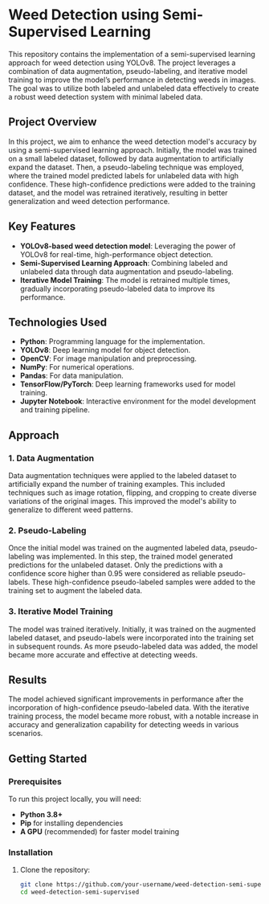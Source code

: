 # Weed Detection using Semi-Supervised Learning

This repository contains the implementation of a semi-supervised learning approach for weed detection using YOLOv8. The project leverages a combination of data augmentation, pseudo-labeling, and iterative model training to improve the model’s performance in detecting weeds in images. The goal was to utilize both labeled and unlabeled data effectively to create a robust weed detection system with minimal labeled data.

## Project Overview

In this project, we aim to enhance the weed detection model's accuracy by using a semi-supervised learning approach. Initially, the model was trained on a small labeled dataset, followed by data augmentation to artificially expand the dataset. Then, a pseudo-labeling technique was employed, where the trained model predicted labels for unlabeled data with high confidence. These high-confidence predictions were added to the training dataset, and the model was retrained iteratively, resulting in better generalization and weed detection performance.

## Key Features
- **YOLOv8-based weed detection model**: Leveraging the power of YOLOv8 for real-time, high-performance object detection.
- **Semi-Supervised Learning Approach**: Combining labeled and unlabeled data through data augmentation and pseudo-labeling.
- **Iterative Model Training**: The model is retrained multiple times, gradually incorporating pseudo-labeled data to improve its performance.

## Technologies Used
- **Python**: Programming language for the implementation.
- **YOLOv8**: Deep learning model for object detection.
- **OpenCV**: For image manipulation and preprocessing.
- **NumPy**: For numerical operations.
- **Pandas**: For data manipulation.
- **TensorFlow/PyTorch**: Deep learning frameworks used for model training.
- **Jupyter Notebook**: Interactive environment for the model development and training pipeline.

## Approach

### 1. **Data Augmentation**
Data augmentation techniques were applied to the labeled dataset to artificially expand the number of training examples. This included techniques such as image rotation, flipping, and cropping to create diverse variations of the original images. This improved the model's ability to generalize to different weed patterns.

### 2. **Pseudo-Labeling**
Once the initial model was trained on the augmented labeled data, pseudo-labeling was implemented. In this step, the trained model generated predictions for the unlabeled dataset. Only the predictions with a confidence score higher than 0.95 were considered as reliable pseudo-labels. These high-confidence pseudo-labeled samples were added to the training set to augment the labeled data.

### 3. **Iterative Model Training**
The model was trained iteratively. Initially, it was trained on the augmented labeled dataset, and pseudo-labels were incorporated into the training set in subsequent rounds. As more pseudo-labeled data was added, the model became more accurate and effective at detecting weeds.

## Results

The model achieved significant improvements in performance after the incorporation of high-confidence pseudo-labeled data. With the iterative training process, the model became more robust, with a notable increase in accuracy and generalization capability for detecting weeds in various scenarios.

## Getting Started

### Prerequisites
To run this project locally, you will need:
- **Python 3.8+**
- **Pip** for installing dependencies
- **A GPU** (recommended) for faster model training

### Installation
1. Clone the repository:
   ```bash
   git clone https://github.com/your-username/weed-detection-semi-supervised.git
   cd weed-detection-semi-supervised
